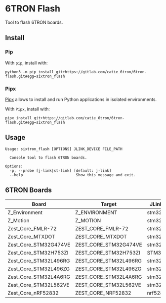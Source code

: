 # 6TRON Flash
Tool to flash 6TRON boards.

## Install
### Pip
With `pip`, install with:
```shell
python3 -m pip install git+https://gitlab.com/catie_6tron/6tron-flash.git#egg=sixtron_flash
```

### Pipx
[Pipx](https://pypa.github.io/pipx/) allows to install and run Python applications in
isolated environments.

With `Pipx`, install with:
```shell
pipx install git+https://gitlab.com/catie_6tron/6tron-flash.git#egg=sixtron_flash
```

## Usage
```shell
Usage: sixtron_flash [OPTIONS] JLINK_DEVICE FILE_PATH

  Console tool to flash 6TRON boards.

Options:
  -p, --probe [j-link|st-link] [default: j-link]
  --help                        Show this message and exit.
```

## 6TRON Boards

| Board                  | Target                | JLink device  |
|------------------------|-----------------------|---------------|
| Z_Environment          | Z_ENVIRONMENT         | stm32l496rg   |
| Z_Motion               | Z_MOTION              | stm32l496rg   |
| Zest_Core_FMLR-72      | ZEST_CORE_FMLR-72     | stm32l071rz   |
| Zest_Core_MTXDOT       | ZEST_CORE_MTXDOT      | stm32l151cc   |
| Zest_Core_STM32G474VE  | ZEST_CORE_STM32G474VE | stm32g474ve   |
| Zest_Core_STM32H753ZI  | ZEST_CORE_STM32H753ZI | STM32h753zi   |
| Zest_Core_STM32L496RG  | ZEST_CORE_STM32L496RG | stm32l496rg   |
| Zest_Core_STM32L496ZG  | ZEST_CORE_STM32L496ZG | stm32l496zg   |
| Zest_Core_STM32L4A6RG  | ZEST_CORE_STM32L4A6RG | stm32l4a6rg   |
| Zest_Core_STM32L562VE  | ZEST_CORE_STM32L562VE | stm32l562ve   |
| Zest_Core_nRF52832     | ZEST_CORE_NRF52832    | nrf52832_xxaa |
